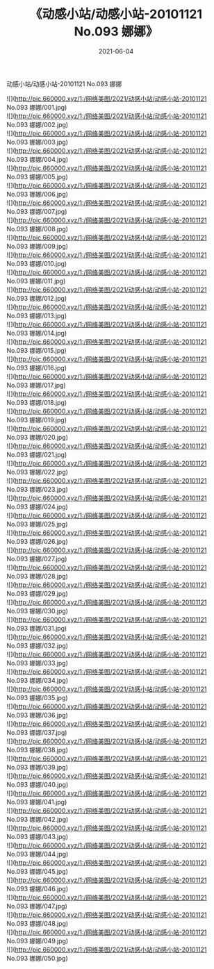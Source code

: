 ﻿---
layout: post
title:  《动感小站/动感小站-20101121 No.093 娜娜》
date:   2021-06-04
img: http://pic.660000.xyz/1:/网络美图/2021/动感小站/动感小站-20101121 No.093 娜娜/000.jpg
categories: [美女, 清纯, 唯美]
---

动感小站/动感小站-20101121 No.093 娜娜

 ![](http://pic.660000.xyz/1:/网络美图/2021/动感小站/动感小站-20101121 No.093 娜娜/001.jpg) <br>![](http://pic.660000.xyz/1:/网络美图/2021/动感小站/动感小站-20101121 No.093 娜娜/002.jpg) <br>![](http://pic.660000.xyz/1:/网络美图/2021/动感小站/动感小站-20101121 No.093 娜娜/003.jpg) <br>![](http://pic.660000.xyz/1:/网络美图/2021/动感小站/动感小站-20101121 No.093 娜娜/004.jpg) <br>![](http://pic.660000.xyz/1:/网络美图/2021/动感小站/动感小站-20101121 No.093 娜娜/005.jpg) <br>![](http://pic.660000.xyz/1:/网络美图/2021/动感小站/动感小站-20101121 No.093 娜娜/006.jpg) <br>![](http://pic.660000.xyz/1:/网络美图/2021/动感小站/动感小站-20101121 No.093 娜娜/007.jpg) <br>![](http://pic.660000.xyz/1:/网络美图/2021/动感小站/动感小站-20101121 No.093 娜娜/008.jpg) <br>![](http://pic.660000.xyz/1:/网络美图/2021/动感小站/动感小站-20101121 No.093 娜娜/009.jpg) <br>![](http://pic.660000.xyz/1:/网络美图/2021/动感小站/动感小站-20101121 No.093 娜娜/010.jpg) <br>![](http://pic.660000.xyz/1:/网络美图/2021/动感小站/动感小站-20101121 No.093 娜娜/011.jpg) <br>![](http://pic.660000.xyz/1:/网络美图/2021/动感小站/动感小站-20101121 No.093 娜娜/012.jpg) <br>![](http://pic.660000.xyz/1:/网络美图/2021/动感小站/动感小站-20101121 No.093 娜娜/013.jpg) <br>![](http://pic.660000.xyz/1:/网络美图/2021/动感小站/动感小站-20101121 No.093 娜娜/014.jpg) <br>![](http://pic.660000.xyz/1:/网络美图/2021/动感小站/动感小站-20101121 No.093 娜娜/015.jpg) <br>![](http://pic.660000.xyz/1:/网络美图/2021/动感小站/动感小站-20101121 No.093 娜娜/016.jpg) <br>![](http://pic.660000.xyz/1:/网络美图/2021/动感小站/动感小站-20101121 No.093 娜娜/017.jpg) <br>![](http://pic.660000.xyz/1:/网络美图/2021/动感小站/动感小站-20101121 No.093 娜娜/018.jpg) <br>![](http://pic.660000.xyz/1:/网络美图/2021/动感小站/动感小站-20101121 No.093 娜娜/019.jpg) <br>![](http://pic.660000.xyz/1:/网络美图/2021/动感小站/动感小站-20101121 No.093 娜娜/020.jpg) <br>![](http://pic.660000.xyz/1:/网络美图/2021/动感小站/动感小站-20101121 No.093 娜娜/021.jpg) <br>![](http://pic.660000.xyz/1:/网络美图/2021/动感小站/动感小站-20101121 No.093 娜娜/022.jpg) <br>![](http://pic.660000.xyz/1:/网络美图/2021/动感小站/动感小站-20101121 No.093 娜娜/023.jpg) <br>![](http://pic.660000.xyz/1:/网络美图/2021/动感小站/动感小站-20101121 No.093 娜娜/024.jpg) <br>![](http://pic.660000.xyz/1:/网络美图/2021/动感小站/动感小站-20101121 No.093 娜娜/025.jpg) <br>![](http://pic.660000.xyz/1:/网络美图/2021/动感小站/动感小站-20101121 No.093 娜娜/026.jpg) <br>![](http://pic.660000.xyz/1:/网络美图/2021/动感小站/动感小站-20101121 No.093 娜娜/027.jpg) <br>![](http://pic.660000.xyz/1:/网络美图/2021/动感小站/动感小站-20101121 No.093 娜娜/028.jpg) <br>![](http://pic.660000.xyz/1:/网络美图/2021/动感小站/动感小站-20101121 No.093 娜娜/029.jpg) <br>![](http://pic.660000.xyz/1:/网络美图/2021/动感小站/动感小站-20101121 No.093 娜娜/030.jpg) <br>![](http://pic.660000.xyz/1:/网络美图/2021/动感小站/动感小站-20101121 No.093 娜娜/031.jpg) <br>![](http://pic.660000.xyz/1:/网络美图/2021/动感小站/动感小站-20101121 No.093 娜娜/032.jpg) <br>![](http://pic.660000.xyz/1:/网络美图/2021/动感小站/动感小站-20101121 No.093 娜娜/033.jpg) <br>![](http://pic.660000.xyz/1:/网络美图/2021/动感小站/动感小站-20101121 No.093 娜娜/034.jpg) <br>![](http://pic.660000.xyz/1:/网络美图/2021/动感小站/动感小站-20101121 No.093 娜娜/035.jpg) <br>![](http://pic.660000.xyz/1:/网络美图/2021/动感小站/动感小站-20101121 No.093 娜娜/036.jpg) <br>![](http://pic.660000.xyz/1:/网络美图/2021/动感小站/动感小站-20101121 No.093 娜娜/037.jpg) <br>![](http://pic.660000.xyz/1:/网络美图/2021/动感小站/动感小站-20101121 No.093 娜娜/038.jpg) <br>![](http://pic.660000.xyz/1:/网络美图/2021/动感小站/动感小站-20101121 No.093 娜娜/039.jpg) <br>![](http://pic.660000.xyz/1:/网络美图/2021/动感小站/动感小站-20101121 No.093 娜娜/040.jpg) <br>![](http://pic.660000.xyz/1:/网络美图/2021/动感小站/动感小站-20101121 No.093 娜娜/041.jpg) <br>![](http://pic.660000.xyz/1:/网络美图/2021/动感小站/动感小站-20101121 No.093 娜娜/042.jpg) <br>![](http://pic.660000.xyz/1:/网络美图/2021/动感小站/动感小站-20101121 No.093 娜娜/043.jpg) <br>![](http://pic.660000.xyz/1:/网络美图/2021/动感小站/动感小站-20101121 No.093 娜娜/044.jpg) <br>![](http://pic.660000.xyz/1:/网络美图/2021/动感小站/动感小站-20101121 No.093 娜娜/045.jpg) <br>![](http://pic.660000.xyz/1:/网络美图/2021/动感小站/动感小站-20101121 No.093 娜娜/046.jpg) <br>![](http://pic.660000.xyz/1:/网络美图/2021/动感小站/动感小站-20101121 No.093 娜娜/047.jpg) <br>![](http://pic.660000.xyz/1:/网络美图/2021/动感小站/动感小站-20101121 No.093 娜娜/048.jpg) <br>![](http://pic.660000.xyz/1:/网络美图/2021/动感小站/动感小站-20101121 No.093 娜娜/049.jpg) <br>![](http://pic.660000.xyz/1:/网络美图/2021/动感小站/动感小站-20101121 No.093 娜娜/050.jpg) <br>